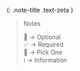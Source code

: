 <!-- _includes/components/ -->

{: .note-title .text-zeta }
> Notes
> 
> 🔲 → Optional<br>
> ✅ → Required<br>
> 🔘 → Pick One<br>
> ℹ️ → Information
